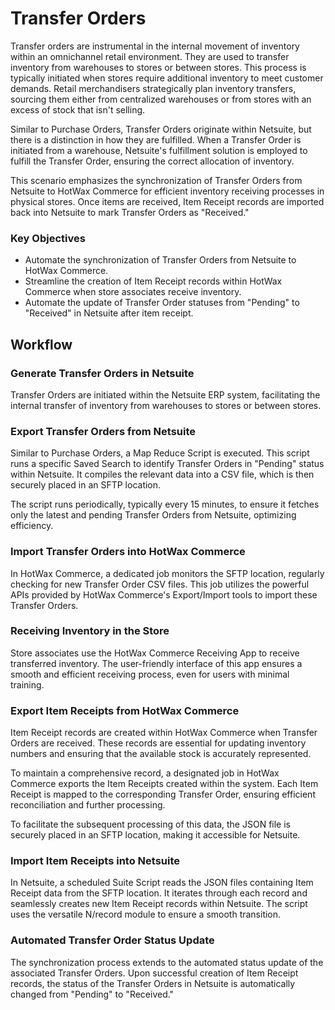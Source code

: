 # Transfer Orders

Transfer orders are instrumental in the internal movement of inventory within an omnichannel retail environment. They are used to transfer inventory from warehouses to stores or between stores. This process is typically initiated when stores require additional inventory to meet customer demands. Retail merchandisers strategically plan inventory transfers, sourcing them either from centralized warehouses or from stores with an excess of stock that isn't selling.

Similar to Purchase Orders, Transfer Orders originate within Netsuite, but there is a distinction in how they are fulfilled. When a Transfer Order is initiated from a warehouse, Netsuite's fulfillment solution is employed to fulfill the Transfer Order, ensuring the correct allocation of inventory.

This scenario emphasizes the synchronization of Transfer Orders from Netsuite to HotWax Commerce for efficient inventory receiving processes in physical stores. Once items are received, Item Receipt records are imported back into Netsuite to mark Transfer Orders as "Received."

### Key Objectives
- Automate the synchronization of Transfer Orders from Netsuite to HotWax Commerce.
- Streamline the creation of Item Receipt records within HotWax Commerce when store associates receive inventory.
- Automate the update of Transfer Order statuses from "Pending" to "Received" in Netsuite after item receipt.

## Workflow

### Generate Transfer Orders in Netsuite
Transfer Orders are initiated within the Netsuite ERP system, facilitating the internal transfer of inventory from warehouses to stores or between stores.


### Export Transfer Orders from Netsuite
Similar to Purchase Orders, a Map Reduce Script is executed. This script runs a specific Saved Search to identify Transfer Orders in "Pending" status within Netsuite. It compiles the relevant data into a CSV file, which is then securely placed in an SFTP location.

The script runs periodically, typically every 15 minutes, to ensure it fetches only the latest and pending Transfer Orders from Netsuite, optimizing efficiency.


### Import Transfer Orders into HotWax Commerce
In HotWax Commerce, a dedicated job monitors the SFTP location, regularly checking for new Transfer Order CSV files. This job utilizes the powerful APIs provided by HotWax Commerce's Export/Import tools to import these Transfer Orders.


### Receiving Inventory in the Store
Store associates use the HotWax Commerce Receiving App to receive transferred inventory. The user-friendly interface of this app ensures a smooth and efficient receiving process, even for users with minimal training.

### Export Item Receipts from HotWax Commerce
Item Receipt records are created within HotWax Commerce when Transfer Orders are received. These records are essential for updating inventory numbers and ensuring that the available stock is accurately represented.

To maintain a comprehensive record, a designated job in HotWax Commerce exports the Item Receipts created within the system. Each Item Receipt is mapped to the corresponding Transfer Order, ensuring efficient reconciliation and further processing.

To facilitate the subsequent processing of this data, the JSON file is securely placed in an SFTP location, making it accessible for Netsuite. 


### Import Item Receipts into Netsuite
In Netsuite, a scheduled Suite Script reads the JSON files containing Item Receipt data from the SFTP location. It iterates through each record and seamlessly creates new Item Receipt records within Netsuite. The script uses the versatile N/record module to ensure a smooth transition.

### Automated Transfer Order Status Update
The synchronization process extends to the automated status update of the associated Transfer Orders. Upon successful creation of Item Receipt records, the status of the Transfer Orders in Netsuite is automatically changed from "Pending" to "Received."


